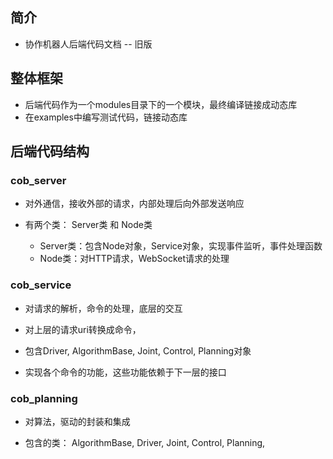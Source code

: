 ## 简介

+ 协作机器人后端代码文档 -- 旧版

## 整体框架

+ 后端代码作为一个modules目录下的一个模块，最终编译链接成动态库
+ 在examples中编写测试代码，链接动态库

## 后端代码结构

### cob_server 

+ 对外通信，接收外部的请求，内部处理后向外部发送响应

+ 有两个类： Server类 和 Node类
  + Server类：包含Node对象，Service对象，实现事件监听，事件处理函数
  + Node类：对HTTP请求，WebSocket请求的处理

### cob_service 

+ 对请求的解析，命令的处理，底层的交互

+ 对上层的请求uri转换成命令，
+ 包含Driver, AlgorithmBase, Joint, Control, Planning对象
+ 实现各个命令的功能，这些功能依赖于下一层的接口

### cob_planning 

+ 对算法，驱动的封装和集成

+ 包含的类： AlgorithmBase, Driver, Joint, Control, Planning, 